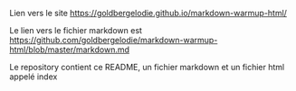 Lien vers le site https://goldbergelodie.github.io/markdown-warmup-html/

Le lien vers le fichier markdown est https://github.com/goldbergelodie/markdown-warmup-html/blob/master/markdown.md

Le repository contient ce README, un fichier markdown et un fichier html appelé index

